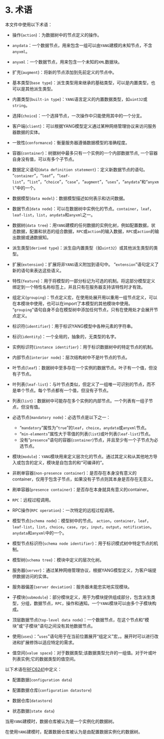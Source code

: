 # 3. 术语

本文件中使用以下术语：

- 操作(`action`)：为数据树中的节点定义的操作。

- `anydata`：一个数据节点，用来包含一组可以由`YANG`建模的未知节点，不含`anyxml`。

- `anyxml`：一个数据节点，用来包含一个未知的`XML`数据块。

- 扩充(`augment`)：将新的节点添加到先前定义的节点中。

- 基本类型(`base type`)：派生类型用来继承的基础类型，可以是内置类型，也可以是其他派生类型。

- 内置类型(`built-in type`)：`YANG`语言定义的内置数据类型，如`uint32`或`string`。

- 选择(`choice`)：一个选择节点，一次操作中只能使用其中的一个分支。

- 客户端(`client`)：可以根据YANG模型定义通过某种网络管理协议来访问服务器数据的实体。

- 一致性(`conformance`)：衡量服务器遵循数据模型的准确程度。

- 容器(`container`)：树据树中最多只有一个实例的一个内部数据节点, 一个容器自身没有值，可以有多个子节点。

- 数据定义语句(`data definition statement`)：定义新数据节点的语句。 “`container`”，“`leaf`”，“`leaf-list`”，“`list`”，“`choice`”，“`case`”，“`augment`”，“`uses`”，“`anydata`”和“`anyxml`”中的一个。

- 数据模型(`data model`)：数据模型描述如何表示和访问数据。

- 数据节点(`data node`)：可以在数据树中实例化的节点。`container`，`leaf`，`leaf-list`，`list`，`anydata`和`anyxml`之一。

- 数据树(`data tree`)：用`YANG`建模的任何数据的实例化树，例如配置数据，状态数据，配置和状态的组合数据，`RPC`或`action`的输入数据，`RPC`或`action`的输出数据或通数据知。

- 派生类型(`derived type`)：派生自内置类型（如`uint32`）或其他派生类型的类型。

- 扩展(`extension`)：扩展将非`YANG`语义附加到语句中。 “`extension`”语句定义了新的语句来表达这些语义。

- 特性(`feature`)：用于将模型的一部分标记为可选的机制。将这部分模型定义绑定到一个特性名称标签上，并且只有在服务器支持该特性时才有效。

- 组定义(`grouping`)：节点定义宏，在使用处展开用以重用一组节点定义，可以在本模块中使用，也可以在import了本模型的其他模块中使用。 “`grouping`”语句自身不会在模型树中添加任何节点，只有在使用处才会展开节点定义。

- 标识符(`identifier`)：用于标识YANG模型中各种元素的字符串。

- 标识(`identity`)：一个全局的，抽象的，无类型的名字。

- 实例标识符(`instance identifier`)：用于标识数据树中的特定节点的机制。

- 内部节点(`interior node`)：层次结构树中不是叶节点的节点。

- 叶节点(`leaf`)：数据树中至多存在一个实例的数据节点。叶子有一个值，但没有子节点。

- 叶列表(`leaf-list`)：与叶节点类似，但定义了一组唯一可识别的节点，而不是单个节点。每个节点都有一个值，但没有子节点。

- 列表(`list`)：数据树中可能存在多个实例的内部节点。一个列表有一组子节点，但没有值。

- 必选节点(`mandatory node`)：必选节点是以下之一：

  - “`mandatory`”属性为“`true`”的`leaf`，`choice`，`anydata`或`anyxml`节点。
  - “`min-elements`”属性大于零值的列表(`list`)或叶列表(`leaf-list`)节点。
  - 没有“`presence`”语句的容器(`container`)节点，并且至少有一个子节点为必选节点。

- 模块(`module`)：`YANG`模块用来定义层次化的节点。通过其定义和从其他地方导入或包含的定义，模块是自包含的和“可编译的”。

- 非刷单容器(`non-presence container`)：是否存在本身没有意义的container，仅用于包含子节点，如果没有子节点则其本身是否存在无意义。

- 刷单容器(`presence container`)：是否存在本身就具有意义的container。

- `RPC`：远程过程调用。

- RPC操作(`RPC operation`)：一次特定的远程过程调用。

- 模型节点(`schema node`)：模型树中的节点。 `action`，`container`，`leaf`，`leaf-list`，`list`，`choice`，`case`，`rpc`，`input`，`output`，`notification`，`anydata`和`anyxml`中的一个。

- 模型节点标识符(`schema node identifier`)：用于标识模式树中特定节点的机制。

- 模型树(`schema tree`)：模块中定义的层次化树。

- 服务器(`server`)：通过某种网络管理协议，根据YANG模型定义，为客户端提供数据访问的实体。

- 服务器偏差(`server deviation`)：服务器未能忠实地实现模块。

- 子模块(`submodule`)：部分模块定义，用于为模块提供组成部分，包含派生类型，分组，数据节点，`RPC`，操作和通知。一个`YANG`模块可以由多个子模块构成。

- 顶层数据节点(`top-level data node`)：一个数据节点，在这个节点和“模块”或“子模块”语句之间没有其他数据节点。

- 使用(`uses`)：“`uses`”语句用于在当前位置展开“组定义”宏，。展开时可以进行改进和扩展修饰以适应特定的需求。

- 值空间(`value space`)：对于数据类型;该数据类型允许的一组值。对于叶或叶列表实例;它的数据类型的值空间。

以下术语在[RFC6241](https://tools.ietf.org/html/rfc6241)中定义：

- 配置数据(`configuration data`)

- 配置数据仓库(`configuration datastore`)

- 数据仓库(`datastore`)

- 状态数据(`state data`)

当用`YANG`建模时，数据仓库被认为是一个实例化的数据树。

在使用`YANG`建模时，配置数据仓库被认为是由配置数据实例化的数据树。
